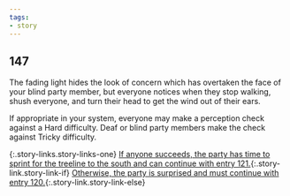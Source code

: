 ```yaml
---
tags:
- story
---
```


## 147

The fading light hides the look of concern which has overtaken the face of your blind party member, but everyone notices when they stop walking, shush everyone, and turn their head to get the wind out of their ears.

If appropriate in your system, everyone may make a perception check against a Hard difficulty.
Deaf or blind party members make the check against Tricky difficulty.

{:.story-links.story-links-one}
[If anyone succeeds, the party has time to sprint for the treeline to the south and can continue with entry 121.](121-scrappers-treeline.md){:.story-link.story-link-if}
[Otherwise, the party is surprised and must continue with entry 120.](120-scrappers-incoming.md){:.story-link.story-link-else}
